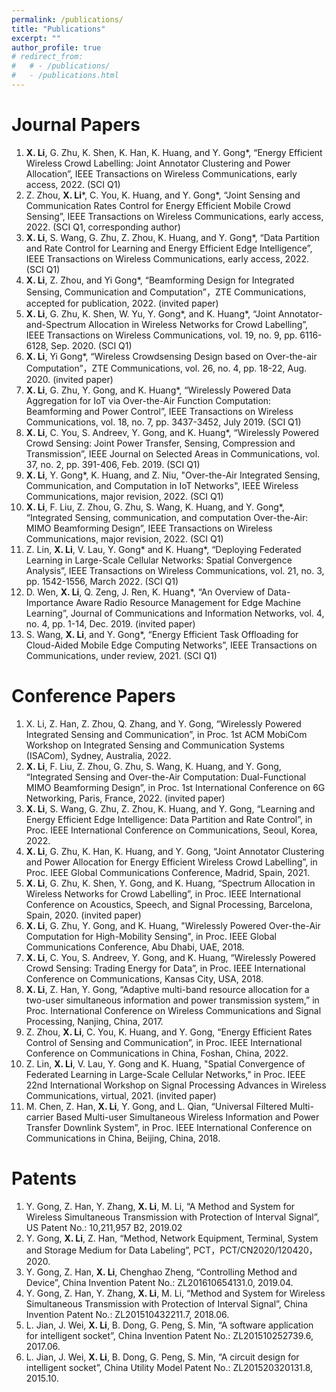 ```yaml
---
permalink: /publications/
title: "Publications"
excerpt: ""
author_profile: true
# redirect_from: 
#   # - /publications/
#   - /publications.html
---
```


# Journal Papers
1. **X. Li**, G. Zhu, K. Shen, K. Han, K. Huang, and Y. Gong*, “Energy Efficient Wireless Crowd Labelling: Joint Annotator Clustering and Power Allocation”, IEEE Transactions on Wireless Communications, early access, 2022. (SCI Q1)
2. Z. Zhou, **X. Li***, C. You, K. Huang, and Y. Gong*, “Joint Sensing and Communication Rates Control for Energy Efficient Mobile Crowd Sensing”, IEEE Transactions on Wireless Communications, early access, 2022. (SCI Q1, corresponding author)
3. **X. Li**, S. Wang, G. Zhu, Z. Zhou, K. Huang, and Y. Gong*, “Data Partition and Rate Control for Learning and Energy Efficient Edge Intelligence”, IEEE Transactions on Wireless Communications, early access, 2022. (SCI Q1)
4. **X. Li**, Z. Zhou, and Yi Gong*, “Beamforming Design for Integrated Sensing, Communication and Computation”，ZTE Communications, accepted for publication, 2022. (invited paper)
5. **X. Li**, G. Zhu, K. Shen, W. Yu, Y. Gong*, and K. Huang*, “Joint Annotator-and-Spectrum Allocation in Wireless Networks for Crowd Labelling”, IEEE Transactions on Wireless Communications, vol. 19, no. 9, pp. 6116-6128, Sep. 2020. (SCI Q1)
6. **X. Li**, Yi Gong*, “Wireless Crowdsensing Design based on Over-the-air Computation”，ZTE Communications, vol. 26, no. 4, pp. 18-22, Aug. 2020. (invited paper)
7. **X. Li**, G. Zhu, Y. Gong, and K. Huang*, “Wirelessly Powered Data Aggregation for IoT via Over-the-Air Function Computation: Beamforming and Power Control”, IEEE Transactions on Wireless Communications, vol. 18, no. 7, pp. 3437-3452, July 2019. (SCI Q1)
8. **X. Li**, C. You, S. Andreev, Y. Gong, and K. Huang*, “Wirelessly Powered Crowd Sensing: Joint Power Transfer, Sensing, Compression and Transmission”, IEEE Journal on Selected Areas in Communications, vol. 37, no. 2, pp. 391-406, Feb. 2019. (SCI Q1)
9. **X. Li**, Y. Gong*, K. Huang, and Z. Niu, "Over-the-Air Integrated Sensing, Communication, and Computation in IoT Networks", IEEE Wireless Communications, major revision, 2022. (SCI Q1)
10. **X. Li**, F. Liu, Z. Zhou, G. Zhu, S. Wang, K. Huang, and Y. Gong*, “Integrated Sensing, communication, and computation Over-the-Air: MIMO Beamforming Design”, IEEE Transactions on Wireless Communications, major revision, 2022. (SCI Q1)
11. Z. Lin, **X. Li**, V. Lau, Y. Gong* and K. Huang*, “Deploying Federated Learning in Large-Scale Cellular Networks: Spatial Convergence Analysis”, IEEE Transactions on Wireless Communications, vol. 21, no. 3, pp. 1542-1556, March 2022. (SCI Q1)
12. D. Wen, **X. Li**, Q. Zeng, J. Ren, K. Huang*, “An Overview of Data-Importance Aware Radio Resource Management for Edge Machine Learning”, Journal of Communications and Information Networks, vol. 4, no. 4, pp. 1-14, Dec. 2019. (invited paper)
13. S. Wang, **X. Li**, and Y. Gong*, “Energy Efficient Task Offloading for Cloud-Aided Mobile Edge Computing Networks”, IEEE Transactions on Communications, under review, 2021. (SCI Q1)

# Conference Papers
1. X. Li, Z. Han, Z. Zhou, Q. Zhang, and Y. Gong, “Wirelessly Powered Integrated Sensing and Communication”, in Proc. 1st ACM MobiCom Workshop on Integrated Sensing and Communication Systems (ISACom), Sydney, Australia, 2022.
2. **X. Li**, F. Liu, Z. Zhou, G. Zhu, S. Wang, K. Huang, and Y. Gong, “Integrated Sensing and Over-the-Air Computation: Dual-Functional MIMO Beamforming Design”, in Proc. 1st International Conference on 6G Networking, Paris, France, 2022. (invited paper)
3. **X. Li**, S. Wang, G. Zhu, Z. Zhou, K. Huang, and Y. Gong, “Learning and Energy Efficient Edge Intelligence: Data Partition and Rate Control”, in Proc. IEEE International Conference on Communications, Seoul, Korea, 2022.
4. **X. Li**, G. Zhu, K. Han, K. Huang, and Y. Gong, “Joint Annotator Clustering and Power Allocation for Energy Efficient Wireless Crowd Labelling”, in Proc. IEEE Global Communications Conference, Madrid, Spain, 2021.
5. **X. Li**, G. Zhu, K. Shen, Y. Gong, and K. Huang, “Spectrum Allocation in Wireless Networks for Crowd Labelling”, in Proc. IEEE International Conference on Acoustics, Speech, and Signal Processing, Barcelona, Spain,  2020. (invited paper)
6. **X. Li**, G. Zhu, Y. Gong, and K. Huang, "Wirelessly Powered Over-the-Air Computation for High-Mobility Sensing", in Proc. IEEE Global Communications Conference, Abu Dhabi, UAE, 2018.
7. **X. Li**, C. You, S. Andreev, Y. Gong, and K. Huang, “Wirelessly Powered Crowd Sensing: Trading Energy for Data”, in Proc. IEEE International Conference on Communications, Kansas City, USA, 2018.
8. **X. Li**, Z. Han, Y. Gong, “Adaptive multi-band resource allocation for a two-user simultaneous information and power transmission system,” in Proc. International Conference on Wireless Communications and Signal Processing, Nanjing, China, 2017.
9. Z. Zhou, **X. Li**, C. You, K. Huang, and Y. Gong, “Energy Efficient Rates Control of Sensing and Communication”, in Proc. IEEE International Conference on Communications in China, Foshan, China, 2022.
10. Z. Lin, **X. Li**, V. Lau, Y. Gong and K. Huang, "Spatial Convergence of Federated Learning in Large-Scale Cellular Networks," in Proc. IEEE 22nd International Workshop on Signal Processing Advances in Wireless Communications, virtual, 2021. (invited paper)
11. M. Chen, Z. Han, **X. Li**, Y. Gong, and L. Qian, “Universal Filtered Multi-carrier Based Multi-user Simultaneous Wireless Information and Power Transfer Downlink System”, in Proc. IEEE International Conference on Communications in China, Beijing, China, 2018. 

# Patents
1.	Y. Gong, Z. Han, Y. Zhang, **X. Li**, M. Li, “A Method and System for Wireless Simultaneous Transmission with Protection of Interval Signal”, US Patent No.: 10,211,957 B2, 2019.02
2.	Y. Gong, **X. Li**, Z. Han, “Method, Network Equipment, Terminal, System and Storage Medium for Data Labeling”, PCT，PCT/CN2020/120420，2020.
3.	Y. Gong, Z. Han, **X. Li**, Chenghao Zheng, “Controlling Method and Device”, China Invention Patent No.: ZL201610654131.0, 2019.04.
4.	Y. Gong, Z. Han, Y. Zhang, **X. Li**, M. Li, “Method and System for Wireless Simultaneous Transmission with Protection of Interval Signal”, China Invention Patent No.: ZL201510432211.7, 2018.06.
5.	L. Jian, J. Wei, **X. Li**, B. Dong, G. Peng, S. Min, “A software application for intelligent socket”, China Invention Patent No.: ZL201510252739.6, 2017.06.
6.	L. Jian, J. Wei, **X. Li**, B. Dong, G. Peng, S. Min, “A circuit design for intelligent socket”, China Utility Model Patent No.: ZL201520320131.8, 2015.10.
